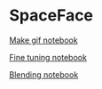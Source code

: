 # SpaceFace

[Make gif notebook](https://colab.research.google.com/github/Quiexx/SpaceFace/blob/main/make_gif.ipynb)

[Fine tuning notebook](https://colab.research.google.com/github/Quiexx/SpaceFace/blob/main/fine_tuning.ipynb)

[Blending notebook](https://colab.research.google.com/github/Quiexx/SpaceFace/blob/main/blending.ipynb)
